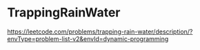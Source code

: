 # TrappingRainWater
https://leetcode.com/problems/trapping-rain-water/description/?envType=problem-list-v2&envId=dynamic-programming

